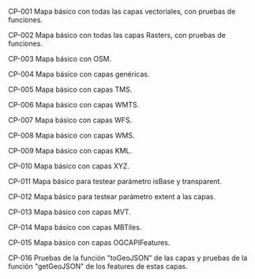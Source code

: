 CP-001
Mapa básico con todas las capas vectoriales, con pruebas de funciones.

CP-002
Mapa básico con todas las capas Rasters, con pruebas de funciones.

CP-003
Mapa básico con OSM.

CP-004
Mapa básico con capas genéricas.

CP-005
Mapa básico con capas TMS.

CP-006
Mapa básico con capas WMTS.

CP-007
Mapa básico con capas WFS.

CP-008
Mapa básico con capas WMS.

CP-009
Mapa básico con capas KML.

CP-010
Mapa básico con capas XYZ.

CP-011
Mapa básico para testear parámetro isBase y transparent.

CP-012
Mapa básico para testear parámetro extent a las capas.

CP-013
Mapa básico con capas MVT.

CP-014
Mapa básico con capas MBTiles.

CP-015
Mapa básico con capas OGCAPIFeatures.

CP-016
Pruebas de la función "toGeoJSON" de las capas y pruebas de la función "getGeoJSON" de los features de estas capas.
